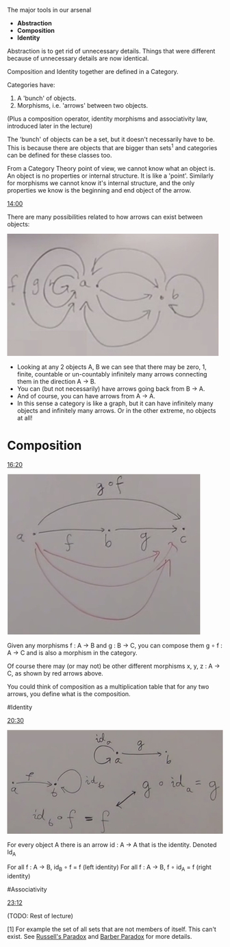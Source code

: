 The major tools in our arsenal 

* **Abstraction**  
* **Composition**  
* **Identity**

Abstraction is to get rid of unnecessary details. Things that were different because of unnecessary details are now identical.

Composition and Identity together are defined in a Category.

Categories have:

1. A 'bunch' of objects.
2. Morphisms, i.e. 'arrows' between two objects.

(Plus a composition operator, identity morphisms and associativity law, introduced later in the lecture)

The 'bunch' of objects can be a set, but it doesn't necessarily have to be. This is because there are objects that are bigger than sets<sup>1</sup> and categories can be defined for these classes too.

From a Category Theory point of view, we cannot know what an object is. An object is no properties or internal structure. It is like a 'point'. Similarly for morphisms we cannot know it's internal structure, and the only properties we know is the beginning and end object of the arrow.

[14:00](https://youtu.be/p54Hd7AmVFU?t=820)

There are many possibilities related to how arrows can exist between objects:

![Diagram 1.2a](diagram1.2a.jpg)

* Looking at any 2 objects A, B we can see that there may be zero, 1, finite, countable or un-countably infinitely many arrows connecting them in the direction A → B.
* You can (but not necessarily) have arrows going back from B → A.
* And of course, you can have arrows from A → A.
* In this sense a category is like a graph, but it can have infinitely many objects and infinitely many arrows. Or in the other extreme, no objects at all!

# Composition

[16:20](https://youtu.be/p54Hd7AmVFU?t=980)

![Diagram 1.2b](diagram1.2b.jpg)

Given any morphisms f : A → B and g : B → C, you can compose them g ∘ f : A → C and is also a morphism in the category. 

Of course there may (or may not) be other different morphisms x, y, z : A → C, as shown by red arrows above.

You could think of composition as a multiplication table that for any two arrows, you define what is the composition.

#Identity

[20:30](https://youtu.be/p54Hd7AmVFU?t=1230)

![Diagram 1.2c](diagram1.2c.jpg)

For every object A there is an arrow id : A → A that is the identity. Denoted Id<sub>A</sub>

For all f : A → B, id<sub>B</sub> ∘ f = f (left identity)
For all f : A → B, f ∘ id<sub>A</sub> = f (right identity)

#Associativity

[23:12](https://youtu.be/p54Hd7AmVFU?t=1392)



(TODO: Rest of lecture)




[1] For example the set of all sets that are not members of itself. This can't exist. See [Russell's Paradox](https://en.wikipedia.org/wiki/Russell's_paradox) and [Barber Paradox](https://en.wikipedia.org/wiki/Barber_paradox) for more details.
